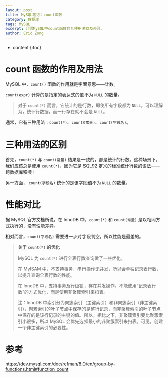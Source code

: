 ```yaml
---
layout: post
title: MySQL笔记：count函数
category: 数据库
tags: MySQL
excerpt: 介绍MySQL中count函数的几种用法以及差异。
author: Eric Zong
---
```


* content
{:toc}
# count 函数的作用及用法

MySQL 中，`count()` 函数的作用就是字面意思——计数。

`count(expr)` 计算的是指定的表达式的值不为 `NULL` 的数量。

> 对于 `count(*)` 而言，它统计的是行数，即使所有字段都为 `NULL`。可以理解为，统计行数据，而一行存在就不会是 `NULL`。

通常，它有三种用法：`count(*)`、`count(常量)`、`count(字段名)`。

# 三种用法的区别

首先，`count(*)` 与 `count(常量)` 结果是一致的，都是统计的行数。这种场景下，我们应该总是使用 `count(*)`，因为它是 SQL92 定义的标准统计行数的语法——跨数据库积噢！

另一方面， `count(字段名)` 统计的是该字段值不为 `NULL`  的数量。

# 性能对比

据 MySQL 官方文档所说，在 InnoDB 中，`count(*)` 和 `count(常量)` 是以相同方式执行的，没有性能差异。

相对而言，`count(字段名)` 需要进一步对字段判空，所以性能是最差的。

> **关于 `count(*)` 的优化**
>
> MySQL 为 `count(*)` 进行全表行数查询做了一些优化。
>
> 在 MyISAM 中，不支持事务，串行操作无并发，所以会单独记录表行数，以提升查询全表行数的性能。
>
> 在 InnoDB 中，支持事务及行级锁，存在并发操作，不能使用“记录表行数”的方式优化，而是使用非聚簇索引来扫表。
>
> 注：InnoDB 中索引分为聚簇索引（主键索引）和非聚簇索引（非主键索引），聚簇索引的叶子节点中保存的是整行记录，而非聚簇索引的叶子节点中保存的是该行记录的主键的值。所以，相比之下，非聚簇索引要比聚簇索引小很多，所以 MySQL 会优先选择最小的非聚簇索引来扫表。可见，创建一个非主键索引的必要性。

# 参考

https://dev.mysql.com/doc/refman/8.0/en/group-by-functions.html#function_count